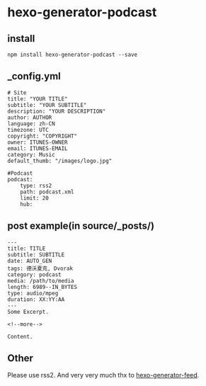 # hexo-generator-podcast
## install
```
npm install hexo-generator-podcast --save
```

## _config.yml
```
# Site
title: "YOUR TITLE"
subtitle: "YOUR SUBTITLE"
description: "YOUR DESCRIPTION"
author: AUTHOR
language: zh-CN
timezone: UTC
copyright: "COPYRIGHT"
owner: ITUNES-OWNER
email: ITUNES-EMAIL
category: Music
default_thumb: "/images/logo.jpg"

#Podcast
podcast:
    type: rss2
    path: podcast.xml
    limit: 20
    hub:
```

## post example(in source/_posts/)
```
---
title: TITLE
subtitle: SUBTITLE
date: AUTO_GEN
tags: 德沃夏克, Dvorak
category: podcast
media: /path/to/media
length: 6989--IN_BYTES
type: audio/mpeg
duration: XX:YY:AA
---
Some Excerpt.

<!--more-->

Content.

```

## Other
Please use rss2.
And very very much thx to [hexo-generator-feed](https://github.com/hexojs/hexo-generator-feed).